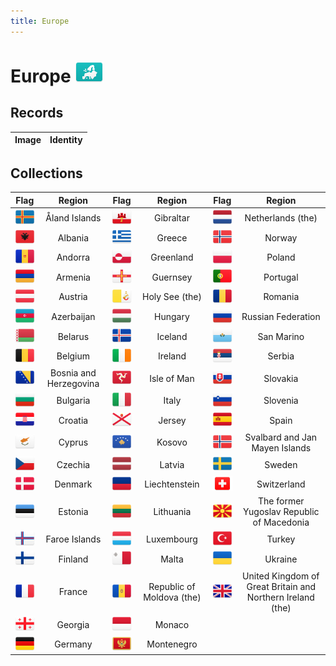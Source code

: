 ```yaml
---
title: Europe
---
```


# Europe <img src="images/FlagKit/EU@2x.png"  class="flagkit">

## Records

| Image | Identity |
| :---: | :------- |

## Collections

| Flag | Region | Flag | Region | Flag | Region |
| :---: | :---: | :---: | :---: | :---: | :---: |
|  <img src="images/FlagKit/EU/AX/AX@2x.png" class="flagkit"> | Åland Islands | <img src="images/FlagKit/EU/GI/GI@2x.png" class="flagkit"> | Gibraltar | <img src="images/FlagKit/EU/NL/NL@2x.png" class="flagkit"> | Netherlands (the) |
|  <img src="images/FlagKit/EU/AL/AL@2x.png" class="flagkit"> | Albania | <img src="images/FlagKit/EU/GR/GR@2x.png" class="flagkit"> | Greece | <img src="images/FlagKit/EU/NO/NO@2x.png" class="flagkit"> | Norway |
|  <img src="images/FlagKit/EU/AD/AD@2x.png" class="flagkit"> | Andorra | <img src="images/FlagKit/NA/GL/GL@2x.png" class="flagkit"> | Greenland | <img src="images/FlagKit/EU/PL/PL@2x.png" class="flagkit"> | Poland |
|  <img src="images/FlagKit/AS/AM/AM@2x.png" class="flagkit"> | Armenia | <img src="images/FlagKit/EU/GG/GG@2x.png" class="flagkit"> | Guernsey | <img src="images/FlagKit/EU/PT/PT@2x.png" class="flagkit"> | Portugal |
|  <img src="images/FlagKit/EU/AT/AT@2x.png" class="flagkit"> | Austria | <img src="images/FlagKit/EU/VA/VA@2x.png" class="flagkit"> | Holy See (the) | <img src="images/FlagKit/EU/RO/RO@2x.png" class="flagkit"> | Romania |
|  <img src="images/FlagKit/AS/AZ/AZ@2x.png" class="flagkit"> | Azerbaijan | <img src="images/FlagKit/EU/HU/HU@2x.png" class="flagkit"> | Hungary | <img src="images/FlagKit/EU/RU/RU@2x.png" class="flagkit"> | Russian Federation |
|  <img src="images/FlagKit/EU/BY/BY@2x.png" class="flagkit"> | Belarus | <img src="images/FlagKit/EU/IS/IS@2x.png" class="flagkit"> | Iceland | <img src="images/FlagKit/EU/SM/SM@2x.png" class="flagkit"> | San Marino |
|  <img src="images/FlagKit/EU/BE/BE@2x.png" class="flagkit"> | Belgium | <img src="images/FlagKit/EU/IE/IE@2x.png" class="flagkit"> | Ireland | <img src="images/FlagKit/EU/RS/RS@2x.png" class="flagkit"> | Serbia |
|  <img src="images/FlagKit/EU/BA/BA@2x.png" class="flagkit"> | Bosnia and Herzegovina | <img src="images/FlagKit/EU/IM/IM@2x.png" class="flagkit"> | Isle of Man | <img src="images/FlagKit/EU/SK/SK@2x.png" class="flagkit"> | Slovakia |
|  <img src="images/FlagKit/EU/BG/BG@2x.png" class="flagkit"> | Bulgaria | <img src="images/FlagKit/EU/IT/IT@2x.png" class="flagkit"> | Italy | <img src="images/FlagKit/EU/SI/SI@2x.png" class="flagkit"> | Slovenia |
|  <img src="images/FlagKit/EU/HR/HR@2x.png" class="flagkit"> | Croatia | <img src="images/FlagKit/EU/JE/JE@2x.png" class="flagkit"> | Jersey | <img src="images/FlagKit/EU/ES/ES@2x.png" class="flagkit"> | Spain |
|  <img src="images/FlagKit/AS/CY/CY@2x.png" class="flagkit"> | Cyprus | <img src="images/FlagKit/EU/XK/XK@2x.png" class="flagkit"> | Kosovo | <img src="images/FlagKit/EU/SJ/SJ@2x.png" class="flagkit"> | Svalbard and Jan Mayen Islands |
|  <img src="images/FlagKit/EU/CZ/CZ@2x.png" class="flagkit"> | Czechia | <img src="images/FlagKit/EU/LV/LV@2x.png" class="flagkit"> | Latvia | <img src="images/FlagKit/EU/SE/SE@2x.png" class="flagkit"> | Sweden |
|  <img src="images/FlagKit/EU/DK/DK@2x.png" class="flagkit"> | Denmark | <img src="images/FlagKit/EU/LI/LI@2x.png" class="flagkit"> | Liechtenstein | <img src="images/FlagKit/EU/CH/CH@2x.png" class="flagkit"> | Switzerland |
|  <img src="images/FlagKit/EU/EE/EE@2x.png" class="flagkit"> | Estonia | <img src="images/FlagKit/EU/LT/LT@2x.png" class="flagkit"> | Lithuania | <img src="images/FlagKit/EU/MK/MK@2x.png" class="flagkit"> | The former Yugoslav Republic of Macedonia |
|  <img src="images/FlagKit/EU/FO/FO@2x.png" class="flagkit"> | Faroe Islands | <img src="images/FlagKit/EU/LU/LU@2x.png" class="flagkit"> | Luxembourg | <img src="images/FlagKit/AS/TR/TR@2x.png" class="flagkit"> | Turkey |
|  <img src="images/FlagKit/EU/FI/FI@2x.png" class="flagkit"> | Finland | <img src="images/FlagKit/EU/MT/MT@2x.png" class="flagkit"> | Malta | <img src="images/FlagKit/EU/UA/UA@2x.png" class="flagkit"> | Ukraine |
|  <img src="images/FlagKit/EU/FR/FR@2x.png" class="flagkit"> | France | <img src="images/FlagKit/EU/MD/MD@2x.png" class="flagkit"> | Republic of Moldova (the) | <img src="images/FlagKit/EU/GB/GB@2x.png" class="flagkit"> | United Kingdom of Great Britain and Northern Ireland (the) |
|  <img src="images/FlagKit/AS/GE/GE@2x.png" class="flagkit"> | Georgia | <img src="images/FlagKit/EU/MC/MC@2x.png" class="flagkit"> | Monaco |  |  |
|  <img src="images/FlagKit/EU/DE/DE@2x.png" class="flagkit"> | Germany | <img src="images/FlagKit/EU/ME/ME@2x.png" class="flagkit"> | Montenegro |  |  |
